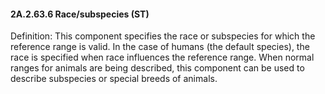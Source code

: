 #### 2A.2.63.6 Race/subspecies (ST)

Definition: This component specifies the race or subspecies for which the reference range is valid. In the case of humans (the default species), the race is specified when race influences the reference range. When normal ranges for animals are being described, this component can be used to describe subspecies or special breeds of animals.
